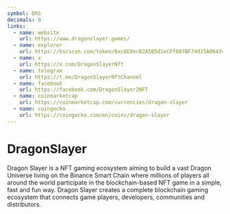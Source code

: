 ```yaml
---
symbol: DRS
decimals: 9
links:
  - name: website
    url: https://www.dragonslayer.games/
  - name: explorer
    url: https://bscscan.com/token/0xc8E8ecB2A5B5d1eCFf007BF74d15A86434aA0c5C
  - name: x
    url: https://x.com/DragonSlayerNft
  - name: telegram
    url: https://t.me/DragonSlayerNftChannel
  - name: facebook
    url: https://facebook.com/DragonSlayer2NFT
  - name: coinmarketcap
    url: https://coinmarketcap.com/currencies/dragon-slayer
  - name: coingecko
    url: https://coingecko.com/en/coins/dragon-slayer
---
```


# DragonSlayer

Dragon Slayer is a NFT gaming ecosystem aiming to build a vast Dragon Universe living on the Binance Smart Chain where millions of players all around the world participate in the blockchain-based NFT game in a simple, fast and fun way. Dragon Slayer creates a complete blockchain gaming ecosystem that connects game players, developers, communities and distributors.
